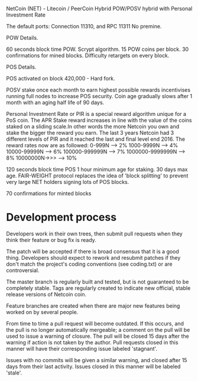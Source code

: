 NetCoin (NET) - Litecoin / PeerCoin Hybrid POW/POSV hybrid with Personal Investment Rate


The default ports: Connection 11310, and RPC 11311
No premine. 

POW Details.

60 seconds block time POW.
Scrypt algorithm.
15 POW coins per block.
30 confirmations for mined blocks.
Difficulty retargets on every block.


POS Details.

POS activated on block 420,000 - Hard fork.

POSV stake once each month to earn highest possible rewards incentivises running full nodes to increase POS security. Coin age gradually slows after 1 month with an aging half life of 90 days.

Personal Investment Rate or PIR is a special reward algorithm unique for a PoS coin. The APR Stake reward increases in line with the value of the coins staked on a sliding scale.In other words the more Netcoin you own and stake the bigger the reward you earn. The last 3 years Netcoin had 3 different levels of PIR and it reached the last and final level end 2016.
The reward rates now are as followed: 0-999N --> 2%
                                      1000-9999N --> 4%
                                      10000-99999N --> 6%
                                      100000-999999N --> 7%
                                      1000000-9999999N --> 8%
                                      10000000N->>> --> 10%

120 seconds block time POS
1 hour minimum age for staking.  30 days max age.
FAIR-WEIGHT protocol replaces the idea of 'block splitting' to prevent very large NET holders signing lots of POS blocks.

70 confirmations for minted blocks
   	
Development process
===================

Developers work in their own trees, then submit pull requests when
they think their feature or bug fix is ready.

The patch will be accepted if there is broad consensus that it is a
good thing.  Developers should expect to rework and resubmit patches
if they don't match the project's coding conventions (see coding.txt)
or are controversial.

The master branch is regularly built and tested, but is not guaranteed
to be completely stable. Tags are regularly created to indicate new
official, stable release versions of Netcoin coin.

Feature branches are created when there are major new features being
worked on by several people.

From time to time a pull request will become outdated. If this occurs, and
the pull is no longer automatically mergeable; a comment on the pull will
be used to issue a warning of closure. The pull will be closed 15 days
after the warning if action is not taken by the author. Pull requests closed
in this manner will have their corresponding issue labeled 'stagnant'.

Issues with no commits will be given a similar warning, and closed after
15 days from their last activity. Issues closed in this manner will be 
labeled 'stale'. 

